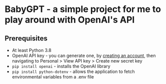 # BabyGPT - a simple project for me to play around with OpenAI's API
## Prerequisites
 - At least Python 3.8
 - OpenAI API key - you can generate one, by [creating an account](https://openai.com/api/), then navigating to Personal > View API key > Create new secret key
 - ```pip install openai``` - installs the OpenAI library
 - ```pip install python-dotenv``` - allows the application to fetch environmental variables from a .env file

